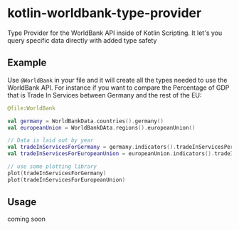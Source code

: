 # kotlin-worldbank-type-provider
Type Provider for the WorldBank API inside of Kotlin Scripting. It let's you query specific data directly with added type safety

## Example

Use `@WorldBank` in your file and it will create all the types needed to use the WorldBank API. 
For instance if you want to compare the Percentage of GDP that is Trade In Services between Germany and the rest of the EU:

```kotlin
@file:WorldBank

val germany = WorldBankData.countries().germany()
val europeanUnion = WorldBankDAta.regions().europeanUnion()

// Data is laid out by year
val tradeInServicesForGermany = germany.indicators().tradeInServicesPercentageOfGdp() // List<Pair<Int, Double>>
val tradeInServicesForEuropeanUnion = europeanUnion.indicators().tradeInServicesPercentageOfGdp() // List<Pair<Int, Double>>

// use some plotting library
plot(tradeInServicesForGermany)
plot(tradeInServicesForEuropeanUnion)
```

## Usage

coming soon
